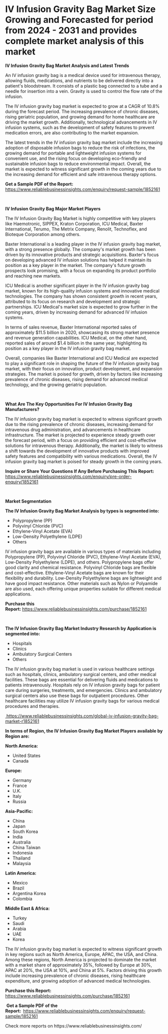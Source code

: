 <p><h1>IV Infusion Gravity Bag Market Size Growing and Forecasted for period from 2024 - 2031 and provides complete market analysis of this market</h1></p><p><strong>IV Infusion Gravity Bag Market Analysis and Latest Trends</strong></p>
<p><p>An IV infusion gravity bag is a medical device used for intravenous therapy, allowing fluids, medications, and nutrients to be delivered directly into a patient's bloodstream. It consists of a plastic bag connected to a tube and a needle for insertion into a vein. Gravity is used to control the flow rate of the infusion.</p><p>The IV infusion gravity bag market is expected to grow at a CAGR of 10.8% during the forecast period. The increasing prevalence of chronic diseases, rising geriatric population, and growing demand for home healthcare are driving the market growth. Additionally, technological advancements in IV infusion systems, such as the development of safety features to prevent medication errors, are also contributing to the market expansion.</p><p>The latest trends in the IV infusion gravity bag market include the increasing adoption of disposable infusion bags to reduce the risk of infections, the growing demand for portable and lightweight infusion systems for convenient use, and the rising focus on developing eco-friendly and sustainable infusion bags to reduce environmental impact. Overall, the market is expected to witness significant growth in the coming years due to the increasing demand for efficient and safe intravenous therapy options.</p></p>
<p><strong>Get a Sample PDF of the Report:&nbsp;</strong> <a href="https://www.reliablebusinessinsights.com/enquiry/request-sample/1852161">https://www.reliablebusinessinsights.com/enquiry/request-sample/1852161</a></p>
<p>&nbsp;</p>
<p><strong>IV Infusion Gravity Bag Major Market Players</strong></p>
<p><p>The IV Infusion Gravity Bag Market is highly competitive with key players like Haemotronic, SIPPEX, Kraton Corporation, ICU Medical, Baxter International, Terumo, The Metrix Company, Renolit, Technoflex, and Bioteque Corporation among others.</p><p>Baxter International is a leading player in the IV infusion gravity bag market, with a strong presence globally. The company's market growth has been driven by its innovative products and strategic acquisitions. Baxter's focus on developing advanced IV infusion solutions has helped it maintain its position as a key player in the market. The company's future growth prospects look promising, with a focus on expanding its product portfolio and reaching new markets.</p><p>ICU Medical is another significant player in the IV infusion gravity bag market, known for its high-quality infusion systems and innovative medical technologies. The company has shown consistent growth in recent years, attributed to its focus on research and development and strategic partnerships. ICU Medical's market size is expected to grow further in the coming years, driven by increasing demand for advanced IV infusion systems.</p><p>In terms of sales revenue, Baxter International reported sales of approximately $11.5 billion in 2020, showcasing its strong market presence and revenue generation capabilities. ICU Medical, on the other hand, reported sales of around $1.4 billion in the same year, highlighting its position as a key player in the IV infusion gravity bag market.</p><p>Overall, companies like Baxter International and ICU Medical are expected to play a significant role in shaping the future of the IV infusion gravity bag market, with their focus on innovation, product development, and expansion strategies. The market is poised for growth, driven by factors like increasing prevalence of chronic diseases, rising demand for advanced medical technology, and the growing geriatric population.</p></p>
<p>&nbsp;</p>
<p><strong>What Are The Key Opportunities For IV Infusion Gravity Bag Manufacturers?</strong></p>
<p><p>The IV infusion gravity bag market is expected to witness significant growth due to the rising prevalence of chronic diseases, increasing demand for intravenous drug administration, and advancements in healthcare infrastructure. The market is projected to experience steady growth over the forecast period, with a focus on providing efficient and cost-effective solutions for intravenous therapy. Additionally, the market is likely to witness a shift towards the development of innovative products with improved safety features and compatibility with various medications. Overall, the IV infusion gravity bag market is poised for steady growth in the coming years.</p></p>
<p><strong>Inquire or Share Your Questions If Any Before Purchasing This Report:</strong> <a href="https://www.reliablebusinessinsights.com/enquiry/pre-order-enquiry/1852161">https://www.reliablebusinessinsights.com/enquiry/pre-order-enquiry/1852161</a></p>
<p>&nbsp;</p>
<p><strong>Market Segmentation</strong></p>
<p><strong>The IV Infusion Gravity Bag Market Analysis by types is segmented into:</strong></p>
<p><ul><li>Polypropylene (PP)</li><li>Polyvinyl Chloride (PVC)</li><li>Ethylene-Vinyl Acetate (EVA)</li><li>Low-Density Polyethylene (LDPE)</li><li>Others</li></ul></p>
<p><p>IV infusion gravity bags are available in various types of materials including Polypropylene (PP), Polyvinyl Chloride (PVC), Ethylene-Vinyl Acetate (EVA), Low-Density Polyethylene (LDPE), and others. Polypropylene bags offer good clarity and chemical resistance. Polyvinyl Chloride bags are flexible and cost-effective. Ethylene-Vinyl Acetate bags are known for their flexibility and durability. Low-Density Polyethylene bags are lightweight and have good impact resistance. Other materials such as Nylon or Polyamide are also used, each offering unique properties suitable for different medical applications.</p></p>
<p><strong>Purchase this Report:&nbsp;</strong><a href="https://www.reliablebusinessinsights.com/purchase/1852161">https://www.reliablebusinessinsights.com/purchase/1852161</a></p>
<p>&nbsp;</p>
<p><strong>The IV Infusion Gravity Bag Market Industry Research by Application is segmented into:</strong></p>
<p><ul><li>Hospitals</li><li>Clinics</li><li>Ambulatory Surgical Centers</li><li>Others</li></ul></p>
<p><p>The IV infusion gravity bag market is used in various healthcare settings such as hospitals, clinics, ambulatory surgical centers, and other medical facilities. These bags are essential for delivering fluids and medications to patients intravenously. Hospitals rely on IV infusion gravity bags for patient care during surgeries, treatments, and emergencies. Clinics and ambulatory surgical centers also use these bags for outpatient procedures. Other healthcare facilities may utilize IV infusion gravity bags for various medical procedures and therapies.</p></p>
<p><a href="https://www.reliablebusinessinsights.com/global-iv-infusion-gravity-bag-market-r1852161">&nbsp;https://www.reliablebusinessinsights.com/global-iv-infusion-gravity-bag-market-r1852161</a></p>
<p><strong>In terms of Region, the IV Infusion Gravity Bag Market Players available by Region are:</strong></p>
<p>
    <p> <strong> North America: </strong>
        <ul>
            <li>United States</li>
            <li>Canada</li>
        </ul>
        </p> 
    <p> <strong> Europe: </strong>
        <ul>
            <li>Germany</li>
            <li>France</li>
            <li>U.K.</li>
            <li>Italy</li>
            <li>Russia</li>
        </ul>
        </p> 
    <p> <strong> Asia-Pacific: </strong>
        <ul>
            <li>China</li>
            <li>Japan</li>
            <li>South Korea</li>
            <li>India</li>
            <li>Australia</li>
            <li>China Taiwan</li>
            <li>Indonesia</li>
            <li>Thailand</li>
            <li>Malaysia</li>
        </ul>
        </p> 
    <p> <strong> Latin America: </strong>
        <ul>
            <li>Mexico</li>
            <li>Brazil</li>
            <li>Argentina Korea</li>
            <li>Colombia</li>
        </ul>
        </p> 
    <p> <strong> Middle East & Africa: </strong>
        <ul>
            <li>Turkey</li>
            <li>Saudi</li>
            <li>Arabia</li>
            <li>UAE</li>
            <li>Korea</li>
        </ul>
    </p>
    </p>
<p><p>The IV infusion gravity bag market is expected to witness significant growth in key regions such as North America, Europe, APAC, the USA, and China. Among these regions, North America is projected to dominate the market with a market share of approximately 35%, followed by Europe at 30%, APAC at 20%, the USA at 10%, and China at 5%. Factors driving this growth include increasing prevalence of chronic diseases, rising healthcare expenditure, and growing adoption of advanced medical technologies.</p></p>
<p><strong>Purchase this Report: </strong><a href="https://www.reliablebusinessinsights.com/purchase/1852161">https://www.reliablebusinessinsights.com/purchase/1852161</a></p>
<p>&nbsp;<strong>Get a Sample PDF of the Report:&nbsp;&nbsp;</strong><a href="https://www.reliablebusinessinsights.com/enquiry/request-sample/1852161">https://www.reliablebusinessinsights.com/enquiry/request-sample/1852161</a></p>
<p><strong></strong></p>
<p>Check more reports on https://www.reliablebusinessinsights.com/</p>